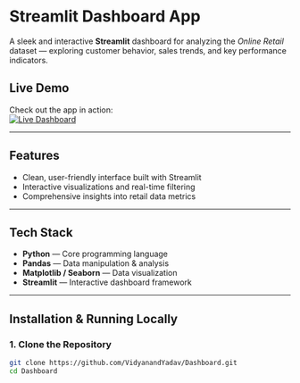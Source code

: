 # Streamlit Dashboard App

A sleek and interactive **Streamlit** dashboard for analyzing the *Online Retail* dataset — exploring customer behavior, sales trends, and key performance indicators.

## Live Demo  
Check out the app in action:  
[![Live Dashboard](https://img.shields.io/badge/Live%20App-Streamlit-brightgreen)](https://dashboard-dwj8e2xgufkbaelhtjgzgc.streamlit.app/)

---

## Features
- Clean, user-friendly interface built with Streamlit  
- Interactive visualizations and real-time filtering  
- Comprehensive insights into retail data metrics  

---

## Tech Stack
- **Python** — Core programming language  
- **Pandas** — Data manipulation & analysis  
- **Matplotlib / Seaborn** — Data visualization  
- **Streamlit** — Interactive dashboard framework  

---

## Installation & Running Locally

### 1. Clone the Repository
```bash
git clone https://github.com/VidyanandYadav/Dashboard.git
cd Dashboard
